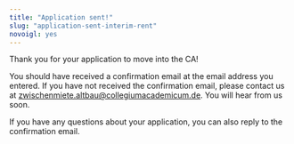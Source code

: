 ```yaml
---
title: "Application sent!"
slug: "application-sent-interim-rent"
novoigl: yes
---
```


Thank you for your application to move into the CA!

You should have received a confirmation email at the email address you entered. If you have not received the confirmation email, please contact us at zwischenmiete.altbau@collegiumacademicum.de.
You will hear from us soon.

If you have any questions about your application, you can also reply to the confirmation email.
